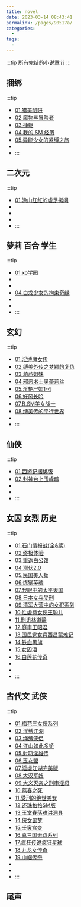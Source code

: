 ```yaml
---
title: novel
date: 2023-03-14 08:43:41
permalink: /pages/90517a/
categories:
  - 
tags:
  - 
---
```


:::tip
所有完结的小说章节
:::

## 捆绑

:::tip
- [01.猎美陷阱](/pages/bcd5b9/)
- [02.魔物与冒险者](/pages/971840/)
- [03.神躯](/pages/6d4102/)
- [04.我的 SM 经历](/pages/c51922/)
- [05.异能少女的紧缚之旅](/pages/606778/)
- [](/pages//)
- [](/pages//)
:::

## 二次元

:::tip
- [01.涂山红红的虐足拷问](/pages/faade4)
- [](/pages//)
- [](/pages//)
- [](/pages//)
- [](/pages//)
:::

## 萝莉 百合 学生

:::tip
- [01.xo学园](/pages/18ed9e/)
- [](/pages//)
- [](/pages//)
- [04.白龙少女的拘束奇缘](/pages/7ac45b)
- [](/pages//)
- [](/pages//)
- [](/pages//)
:::

## 玄幻

:::tip
- [01.淫缚魔女传](/pages/69c153)
- [02.缚美外传之梦颖的复仇](/pages/1c42d1/)
- [03.葫芦姐妹](/pages/e42b05/)
- [04.邪恶术士奥蕾莉丝](/pages//)
- [05.淫艳尸姬1-4](/pages/2731c4/)
- [06.好风长吟](/pages/773e27/)
- [07.B.SM美女战士](/pages/4a8059/)
- [08.缚美传的平行世界](/pages/a54c22/)
- [](/pages//)
- [](/pages//)
:::

## 仙侠

:::tip
- [01.西游记捆绑版](/pages/f140bd/)
- [02.封神台上玉峰魂](/pages/3a5652/)
- [](/pages//)
- [](/pages//)
- [](/pages//)
:::

## 女囚 女烈 历史

:::tip
- [01.石门情报战(全&续)](/pages/cedcd1/)
- [02.终极体验](/pages/b8f51c/)
- [03.重返白公馆](/pages/ec8202)
- [04.潜伏2.0](/pages/228425/)
- [05.民国美人劫](/pages/7ef653/)
- [06.炼狱英魂](/pages/2f187e/)
- [07.我眼中的太平天国](/pages/d3ca8d/)
- [08.日本女兵受刑](/pages/13542e/)
- [09.清军大营中的女犯系列](/pages/897cb5/)
- [10.性虐待女侠王聪儿](/pages/425075/)
- [11.刑讯林道静](/pages/5717ac/)
- [12.庭审王昭君](/pages/495892/)
- [13.国民党女兵西昌蒙难记](/pages/2c6a7d/)
- [14.铁血黑旗](/pages/442c48/)
- [15.女囚泪](/pages/fc1f18/)
- [16.白莲花传奇](/pages/d54e37/)
- [](/pages//)
- [](/pages//)
- [](/pages//)
:::

## 古代文 武侠

:::tip
- [01.梅花三女侠系列](/pages/826f1a/)
- [02.淫缚江湖](/pages/c78fa6/)
- [03.绳缚侠侣](/pages/4452cc/)
- [04.江山如此多娇](/pages/8d6d67/)
- [05.射叼淫雄传](/pages/1d1b73/)
- [06.玉女盟](/pages/1db012/)
- [07.淫虐江湖完美版](/pages/16479f/)
- [08.大汉军妓](/pages/1517c1/)
- [09.大义灭亲之刑审淫母](/pages/34f8c8/)
- [10.燕春之死](/pages/8481b9/)
- [11.受刑的绝世美女](/pages/a44d4a/)
- [12.还珠格格SM版](/pages/8f592e/)
- [13.玉堂春落难洪洞县](/pages/45c3e9/)
- [14.侠女噩梦](/pages/4977ae/)
- [15.壬寅宫变](/pages/37af2f/)
- [16.真三国无双系列](/pages/8352dd/)
- [17.疯狂传说疯狂星球](/pages/67a66f/)
- [18.九龙女传奇](/pages/98a46a/)
- [19.巾帼传奇](/pages/ec46b7/)
- [](/pages//)
- [](/pages//)
- [](/pages//)
:::

## 尾声
